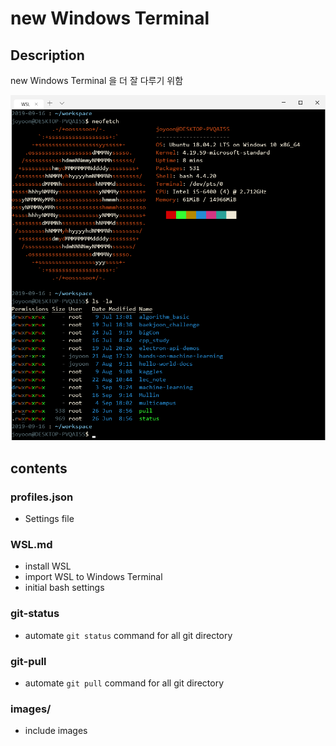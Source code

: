 # new Windows Terminal

## Description

new Windows Terminal 을 더 잘 다루기 위함



![](./images/wsl_on_windows_terminal.png)



## contents

### profiles.json

- Settings file



### WSL.md

- install WSL
- import WSL to Windows Terminal
- initial bash settings



### git-status

- automate `git status` command for all git directory



### git-pull

- automate `git pull` command for all git directory




### images/

- include images